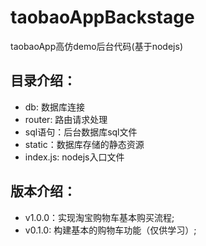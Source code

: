 # taobaoAppBackstage
taobaoApp高仿demo后台代码(基于nodejs)

目录介绍：
-----
* db: 数据库连接
* router: 路由请求处理
* sql语句：后台数据库sql文件
* static：数据库存储的静态资源
* index.js: nodejs入口文件

版本介绍：
-----
* v1.0.0：实现淘宝购物车基本购买流程;
* v0.1.0: 构建基本的购物车功能（仅供学习）;
